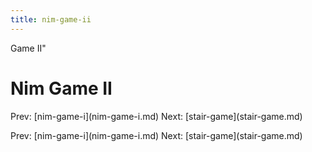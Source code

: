 ```yaml
---
title: nim-game-ii
---
```


Game II\"

# Nim Game II

Prev: \[nim-game-i](nim-game-i.md) Next:
\[stair-game](stair-game.md)

Prev: \[nim-game-i](nim-game-i.md) Next:
\[stair-game](stair-game.md)
